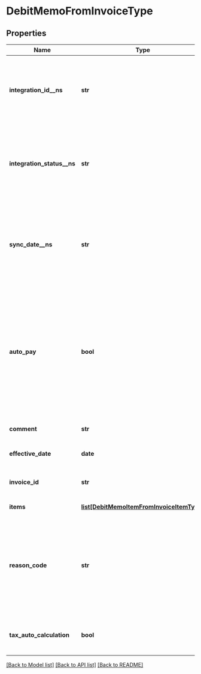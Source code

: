 # DebitMemoFromInvoiceType

## Properties
Name | Type | Description | Notes
------------ | ------------- | ------------- | -------------
**integration_id__ns** | **str** | ID of the corresponding object in NetSuite. Only available if you have installed the [Zuora Connector for NetSuite](https://www.zuora.com/connect/app/?appId&#x3D;265).  | [optional] 
**integration_status__ns** | **str** | Status of the debit memo&#39;s synchronization with NetSuite. Only available if you have installed the [Zuora Connector for NetSuite](https://www.zuora.com/connect/app/?appId&#x3D;265).  | [optional] 
**sync_date__ns** | **str** | Date when the debit memo was synchronized with NetSuite. Only available if you have installed the [Zuora Connector for NetSuite](https://www.zuora.com/connect/app/?appId&#x3D;265).  | [optional] 
**auto_pay** | **bool** | Whether debit memos are automatically picked up for processing in the corresponding payment run.   By default, debit memos are automatically picked up for processing in the corresponding payment run.  | [optional] 
**comment** | **str** | Comments about the debit memo.   | [optional] 
**effective_date** | **date** | The date when the debit memo takes effect.  | [optional] 
**invoice_id** | **str** | The ID of the invoice that the debit memo is created from.  | [optional] 
**items** | [**list[DebitMemoItemFromInvoiceItemType]**](DebitMemoItemFromInvoiceItemType.md) | Container for items.  | [optional] 
**reason_code** | **str** | A code identifying the reason for the transaction. The value must be an existing reason code or empty. If you do not specify a value, Zuora uses the default reason code.  | [optional] 
**tax_auto_calculation** | **bool** | Whether to automatically calculate taxes in the debit memo.  | [optional] [default to True]

[[Back to Model list]](../README.md#documentation-for-models) [[Back to API list]](../README.md#documentation-for-api-endpoints) [[Back to README]](../README.md)


